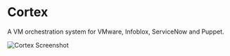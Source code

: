 # Cortex
A VM orchestration system for VMware, Infoblox, ServiceNow and Puppet.

![Cortex Screenshot](https://southampton.github.io/assets/images/CortexScreenshot.png)
